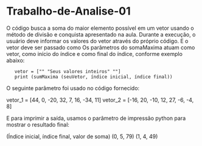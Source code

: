 # Trabalho-de-Analise-01

O código busca a soma do maior elemento possível em um vetor usando o método de divisão e conquista apresentado na aula.
Durante a execução, o usuário deve informar os valores do vetor através do próprio código. E o vetor deve ser passado como
Os parâmetros do somaMaxima atuam como vetor, como início do índice e como final do índice, conforme exemplo abaixo:

       vetor = ["" "Seus valores inteiros" ""]
       print (sumMaxima (seuVetor, índice inicial, índice final))

O seguinte parâmetro foi usado no código fornecido:

vetor_1 = [44, 0, -20, 32, 7, 16, -34, 11]
vetor_2 = [-16, 20, -10, 12, 27, -6, -4, 8]

E para imprimir a saída, usamos o parâmetro de impressão python para mostrar o resultado final:

(Índice inicial, índice final, valor de soma)
(0, 5, 79)
(1, 4, 49) 
